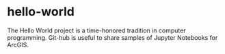 # hello-world
The Hello World project is a time-honored tradition in computer programming.
Git-hub is useful to share samples of Jupyter Notebooks for ArcGIS.
